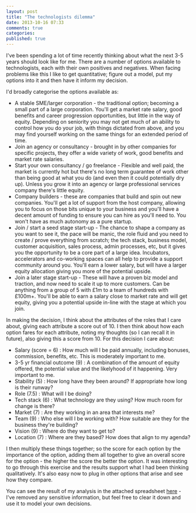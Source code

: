 ```yaml
---
layout: post
title: "The technologists dilemma"
date: 2013-10-16 07:33
comments: true
categories: 
published: true
---
```

I've been spending a lot of time recently thinking about what the next 3-5 years should look like for me. There are a number of options available to technologists, each with their own positives and negatives. When facing problems like this I like to get quantitative; figure out a model, put my options into it and then have it inform my decision.

I'd broadly categorise the options available as:

* A stable SME/larger corporation - the traditional option; becoming a small part of a large corporation. You'll get a market rate salary, good benefits and career progression opportunities, but little in the way of equity. Depending on seniority you may not get much of an ability to control how you do your job, with things dictated from above, and you may find yourself working on the same things for an extended period of time.
* Join an agency or consultancy - brought in by other companies for specific projects, they offer a wide variety of work, good benefits and market rate salaries.
* Start your own consultancy / go freelance - Flexible and well paid, the market is currently hot but there's no long term guarantee of work other than being good at what you do (and even then it could potentially dry up). Unless you grow it into an agency or large professional services company there's little equity.
* Company builders - these are companies that build and spin out new companies. You'll get a lot of support from the host company, allowing you to focus on those bits unique to your business and you'll have a decent amount of funding to ensure you can hire as you'll need to. You won't have as much autonomy as a pure startup.
* Join / start a seed stage start-up - The chance to shape a company as you want to see it, the pace will be manic, the role fluid and you need to create / prove everything from scratch; the tech stack, business model, customer acquisition, sales process, admin processes, etc, but it gives you the opportunity to be a core part of a large idea. Incubators, accelerators and co-working spaces can all help to provide a support community around you. You'll earn a lower salary, but will have a larger equity allocation giving you more of the potential upside.
* Join a later stage start-up - These will have a proven biz model and traction, and now need to scale it up to more customers. Can be anything from a group of 5 with £1m to a team of hundreds with £100m+. You'll be able to earn a salary close to market rate and will get equity, giving you a potential upside in-line with the stage at which you join.


In making the decision, I think about the attributes of the roles that I care about, giving each attribute a score out of 10. I then think about how each option fares for each attribute, noting my thoughts (so I can recall it in future), also giving this a score from 10. For this decision I care about:

* Salary (score = 6) : How much will I be paid annually, including bonuses, commission, benefits, etc. This is moderately important to me.
* 3-5 yr financial outcome (9) : A combination of the amount of equity offered, the potential value and the likelyhood of it happening. Very important to me.
* Stability (5) : How long have they been around? If appropriate how long is their runway?
* Role (7.5) : What will I be doing?
* Tech stack (6) : What technology are they using? How much room for change is there?
* Market (7) : Are they working in an area that interests me?
* Team (9) : Who else will I be working with? How suitable are they for the business they're building?
* Vision (9) : Where do they want to get to?
* Location (7) : Where are they based? How does that align to my agenda?

I then multiply these things together; so the score for each option by the importance of the option, adding them all together to give an overall score for the option - the higher the score the better the option. It was interesting to go through this exercise and the results support what I had been thinking qualitatively. It's also easy now to plug in other options that arise and see how they compare.

You can see the result of my analysis in the attached spreadsheet [here](/assets/files/CareerOptions-Shared.xlsx) - I've removed any sensitive information, but feel free to clear it down and use it to model your own decisions.